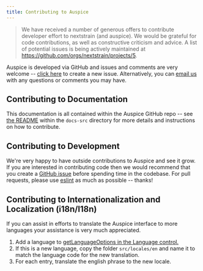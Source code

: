 ```yaml
---
title: Contributing to Auspice
---
```



> We have received a number of generous offers to contribute developer effort to nextstrain (and auspice).
We would be grateful for code contributions, as well as constructive criticism and advice.
A list of potential issues is being actively maintained at https://github.com/orgs/nextstrain/projects/5.


Auspice is developed via GitHub and issues and comments are very welcome -- [click here](https://github.com/nextstrain/auspice/issues/new) to create a new issue.
Alternatively, you can [email us](mailto:hello@nextstrain.org) with any questions or comments you may have.


## Contributing to Documentation

This documentation is all contained within the Auspice GitHub repo -- see [the README](https://github.com/nextstrain/auspice/tree/master/docs-src) within the `docs-src` directory for more details and instructions on how to contribute.


## Contributing to Development

We're very happy to have outside contributions to Auspice and see it grow.
If you are interested in contributing code then we would recommend that you create a [GitHub issue](https://github.com/nextstrain/auspice/issues/new) before spending time in the codebase.
For pull requests, please use [eslint](https://eslint.org/) as much as possible -- thanks!

## Contributing to Internationalization and Localization (i18n/l18n)

If you can assist in efforts to translate the Auspice interface to more languages
your assistance is very much appreciated.

  1) Add a language to [getLanguageOptions in the Language control.](https://github.com/nextstrain/auspice/blob/master/src/components/controls/language.js#L24) 
  2) If this is a new language, copy the folder `src/locales/en` and name it to
     match the language code for the new translation.
  3) For each entry, translate the english phrase to the new locale.


